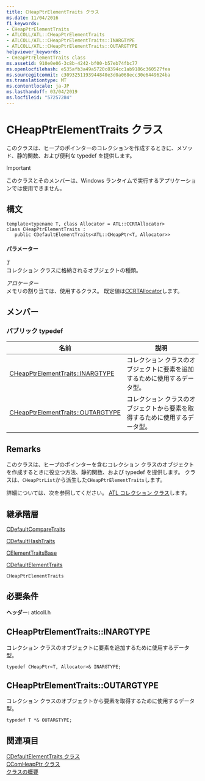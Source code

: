 ```yaml
---
title: CHeapPtrElementTraits クラス
ms.date: 11/04/2016
f1_keywords:
- CHeapPtrElementTraits
- ATLCOLL/ATL::CHeapPtrElementTraits
- ATLCOLL/ATL::CHeapPtrElementTraits::INARGTYPE
- ATLCOLL/ATL::CHeapPtrElementTraits::OUTARGTYPE
helpviewer_keywords:
- CHeapPtrElementTraits class
ms.assetid: 910e0e06-3c8b-4242-bf00-b57eb74fbc77
ms.openlocfilehash: e535afb3a49a5720c8394cc1ab9186c360527fea
ms.sourcegitcommit: c3093251193944840e3d0a068ecc30e6449624ba
ms.translationtype: MT
ms.contentlocale: ja-JP
ms.lasthandoff: 03/04/2019
ms.locfileid: "57257284"
---
```

# <a name="cheapptrelementtraits-class"></a>CHeapPtrElementTraits クラス

このクラスは、ヒープのポインターのコレクションを作成するときに、メソッド、静的関数、および便利な typedef を提供します。

> [!IMPORTANT]
>  このクラスとそのメンバーは、Windows ランタイムで実行するアプリケーションでは使用できません。

## <a name="syntax"></a>構文

```
template<typename T, class Allocator = ATL::CCRTAllocator>
class CHeapPtrElementTraits :
   public CDefaultElementTraits<ATL::CHeapPtr<T, Allocator>>
```

#### <a name="parameters"></a>パラメーター

*T*<br/>
コレクション クラスに格納されるオブジェクトの種類。

*アロケーター*<br/>
メモリの割り当ては、使用するクラス。 既定値は[CCRTAllocator](../../atl/reference/ccrtallocator-class.md)します。

## <a name="members"></a>メンバー

### <a name="public-typedefs"></a>パブリック typedef

|名前|説明|
|----------|-----------------|
|[CHeapPtrElementTraits::INARGTYPE](#inargtype)|コレクション クラスのオブジェクトに要素を追加するために使用するデータ型。|
|[CHeapPtrElementTraits::OUTARGTYPE](#outargtype)|コレクション クラスのオブジェクトから要素を取得するために使用するデータ型。|

## <a name="remarks"></a>Remarks

このクラスは、ヒープのポインターを含むコレクション クラスのオブジェクトを作成するときに役立つ方法、静的関数、および typedef を提供します。 クラスは、`CHeapPtrList`から派生した`CHeapPtrElementTraits`します。

詳細については、次を参照してください。 [ATL コレクション クラス](../../atl/atl-collection-classes.md)します。

## <a name="inheritance-hierarchy"></a>継承階層

[CDefaultCompareTraits](../../atl/reference/cdefaultcomparetraits-class.md)

[CDefaultHashTraits](../../atl/reference/cdefaulthashtraits-class.md)

[CElementTraitsBase](../../atl/reference/celementtraitsbase-class.md)

[CDefaultElementTraits](../../atl/reference/cdefaultelementtraits-class.md)

`CHeapPtrElementTraits`

## <a name="requirements"></a>必要条件

**ヘッダー:** atlcoll.h

##  <a name="inargtype"></a>  CHeapPtrElementTraits::INARGTYPE

コレクション クラスのオブジェクトに要素を追加するために使用するデータ型。

```
typedef CHeapPtr<T, Allocator>& INARGTYPE;
```

##  <a name="outargtype"></a>  CHeapPtrElementTraits::OUTARGTYPE

コレクション クラスのオブジェクトから要素を取得するために使用するデータ型。

```
typedef T *& OUTARGTYPE;
```

## <a name="see-also"></a>関連項目

[CDefaultElementTraits クラス](../../atl/reference/cdefaultelementtraits-class.md)<br/>
[CComHeapPtr クラス](../../atl/reference/ccomheapptr-class.md)<br/>
[クラスの概要](../../atl/atl-class-overview.md)
